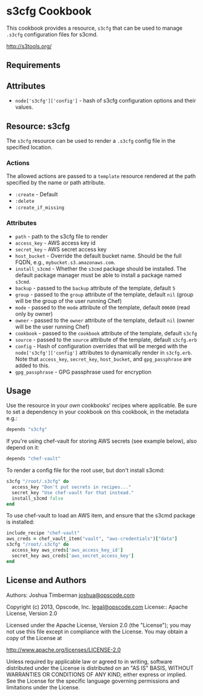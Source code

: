# s3cfg Cookbook

This cookbook provides a resource, `s3cfg` that can be used to manage
`.s3cfg` configuration files for s3cmd.

http://s3tools.org/

## Requirements

## Attributes

* `node['s3cfg']['config']` - hash of s3cfg configuration options and
  their values.

## Resource: s3cfg

The `s3cfg` resource can be used to render a `.s3cfg` config file in
the specified location.

### Actions

The allowed actions are passed to a `template` resource rendered at
the path specified by the name or path attribute.

* `:create` - Default
* `:delete`
* `:create_if_missing`

### Attributes

* `path` - path to the s3cfg file to render
* `access_key` - AWS access key id
* `secret_key` - AWS secret access key
* `host_bucket` - Override the default bucket name. Should be the full
  FQDN, e.g., `mybucket.s3.amazonaws.com`.
* `install_s3cmd` - Whether the `s3cmd` package should be installed.
  The default package manager must be able to install a package named `s3cmd`.
* `backup` - passed to the `backup` attribute of the template, default `5`
* `group` - passed to the `group` attribute of the template, default
  `nil` (group will be the group of the user running Chef)
* `mode` - passed to the `mode` attribute of the template, default
  `00600` (read only by owner)
* `owner` - passed to the `owner` attribute of the template, default
  `nil` (owner will be the user running Chef)
* `cookbook` - passed to the `cookbook` attribute of the template,
  default `s3cfg`
* `source` - passed to the `source` attribute of the template, default `s3cfg.erb`
* `config` - Hash of configuration overrides that will be merged with
  the `node['s3cfg']['config']` attributes to dynamically render in
  `s3cfg.erb`. Note that `access_key`, `secret_key`, `host_bucket`,
  and `gpg_passphrase` are added to this.
* `gpg_passphrase` - GPG passphrase used for encryption

## Usage

Use the resource in your *own* cookbooks' recipes where applicable. Be
sure to set a dependency in your cookbook on this cookbook, in the
metadata e.g.:

```ruby
depends "s3cfg"
```

If you're using chef-vault for storing AWS secrets (see example
below), also depend on it:

```ruby
depends "chef-vault"
```

To render a config file for the root user, but don't install s3cmd:

```ruby
s3cfg "/root/.s3cfg" do
  access_key "Don't put secrets in recipes..."
  secret_key "Use chef-vault for that instead."
  install_s3cmd false
end
```

To use chef-vault to load an AWS item, and ensure that the s3cmd
package is installed:

```ruby
include_recipe "chef-vault"
aws_creds = chef_vault_item("vault", "aws-credentials")["data"]
s3cfg "/root/.s3cfg" do
  access_key aws_creds['aws_access_key_id']
  secret_key aws_creds['aws_secret_access_key']
end
```

## License and Authors

Authors: Joshua Timberman <joshua@opscode.com>

Copyright (c) 2013, Opscode, Inc. <legal@opscode.com>
License:: Apache License, Version 2.0

Licensed under the Apache License, Version 2.0 (the "License");
you may not use this file except in compliance with the License.
You may obtain a copy of the License at

   http://www.apache.org/licenses/LICENSE-2.0

Unless required by applicable law or agreed to in writing, software
distributed under the License is distributed on an "AS IS" BASIS,
WITHOUT WARRANTIES OR CONDITIONS OF ANY KIND, either express or implied.
See the License for the specific language governing permissions and
limitations under the License.
